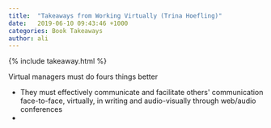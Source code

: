 ```yaml
---
title:  "Takeaways from Working Virtually (Trina Hoefling)"
date:   2019-06-10 09:43:46 +1000
categories: Book Takeaways
author: ali
---
```


{% include takeaway.html %}


Virtual managers must do fours things better
* They must effectively communicate and facilitate others' communication face-to-face, virtually, in writing and audio-visually through web/audio conferences
* 